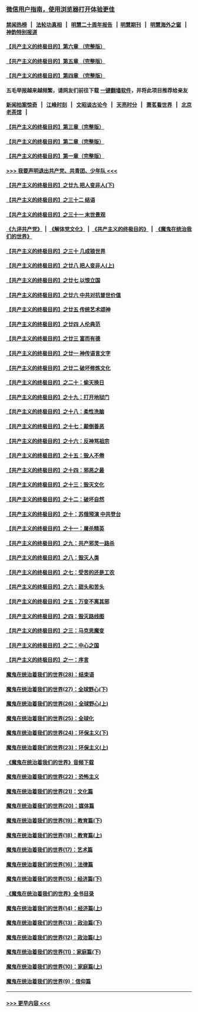 ### [微信用户指南，使用浏览器打开体验更佳](https://github.com/gfw-breaker/banned-news1/blob/master/indexes/wechat-guide.md?t=0)
#### [禁闻热榜](热点新闻.md?t=0)  &nbsp;&nbsp;|&nbsp;&nbsp; [法轮功真相](https://github.com/gfw-breaker/truth/blob/master/README.md?t=0) &nbsp;&nbsp;|&nbsp;&nbsp; [明慧二十周年报告](https://github.com/gfw-breaker/mh-reports/blob/master/README.md?t=0) &nbsp;&nbsp;|&nbsp;&nbsp;[明慧期刊](https://github.com/gfw-breaker/mh-qikan) &nbsp;&nbsp;|&nbsp;&nbsp; [明慧海外之窗](https://github.com/gfw-breaker/mh-news/blob/master/README.md?t=0) &nbsp;&nbsp;|&nbsp;&nbsp; [神韵特别报道](https://github.com/gfw-breaker/mh-news/blob/master/shenyun.md?t=0)
#### [【共产主义的终极目的】第六章 （完整版）](../pages/nsc422/n11428913.md?t=02160422) 
#### [【共产主义的终极目的】第五章 （完整版）](../pages/nsc422/n11428912.md?t=02160422) 
#### [【共产主义的终极目的】第四章 （完整版）](../pages/nsc422/n11428907.md?t=02160422) 
#### 五毛举报越来越频繁，请网友们前往下载 [一键翻墙软件](https://github.com/gfw-breaker/ssr-accounts)，并将此项目推荐给亲友
#### [新闻拍案惊奇](https://github.com/gfw-breaker/banned-news1/blob/master/pages/link4.md) &nbsp;&nbsp;|&nbsp;&nbsp; [江峰时刻](https://github.com/gfw-breaker/banned-news1/blob/master/pages/link4.md) &nbsp;&nbsp;|&nbsp;&nbsp; [文昭谈古论今](https://github.com/gfw-breaker/banned-news1/blob/master/pages/link4.md) &nbsp;&nbsp;|&nbsp;&nbsp; [天亮时分](https://github.com/gfw-breaker/banned-news1/blob/master/pages/link4.md) &nbsp;&nbsp;|&nbsp;&nbsp; [萧茗看世界](https://github.com/gfw-breaker/banned-news1/blob/master/pages/link4.md) &nbsp;&nbsp;|&nbsp;&nbsp; [北京老茶馆](https://github.com/gfw-breaker/banned-news1/blob/master/pages/link4.md) &nbsp;&nbsp;|&nbsp;&nbsp; 
#### [【共产主义的终极目的】第三章（完整版）](../pages/nsc422/n11428848.md?t=02160422) 
#### [【共产主义的终极目的】第二章（完整版）](../pages/nsc422/n11428831.md?t=02160422) 
#### [【共产主义的终极目的】第一章（完整版）](../pages/nsc422/n11417651.md?t=02160422) 
#### [>>> 我要声明退出共产党、共青团、少年队 <<<](https://github.com/begood0513/goodnews/blob/master/quit/letter.md) 
#### [【共产主义的终极目的】之廿九 把人变非人(下)](../pages/nsc422/n11344140.md?t=02160422) 
#### [【共产主义的终极目的】之三十二 结语](../pages/nsc422/n11360535.md?t=02160422) 
#### [【共产主义的终极目的】之三十一 末世景观](../pages/nsc422/n11351129.md?t=02160422) 
#### [《九评共产党》](https://github.com/begood0513/9ping.md/blob/master/README.md) &nbsp;|&nbsp; [《解体党文化》](../../../../jtdwh.md/blob/master/README.md)  &nbsp;|&nbsp; [《共产主义的终极目的》](../../../../gczydzjmd.md/blob/master/README.md) &nbsp;|&nbsp; [《魔鬼在统治我们的世界》](../../../../mgztzwmdsj.md/blob/master/README.md) 
#### [【共产主义的终极目的】之三十 几成狼世界](../pages/nsc422/n11348280.md?t=02160422) 
#### [【共产主义的终极目的】之廿八 把人变非人(上)](../pages/nsc422/n11340492.md?t=02160422) 
#### [【共产主义的终极目的】之廿七 以恨立国](../pages/nsc422/n11336944.md?t=02160422) 
#### [【共产主义的终极目的】之廿六 中共对抗普世价值](../pages/nsc422/n11324785.md?t=02160422) 
#### [【共产主义的终极目的】之廿五 传统艺术颂神](../pages/nsc422/n11296396.md?t=02160422) 
#### [【共产主义的终极目的】之廿四 人伦典范](../pages/nsc422/n11296397.md?t=02160422) 
#### [【共产主义的终极目的】之廿三 富而有德](../pages/nsc422/n11283598.md?t=02160422) 
#### [【共产主义的终极目的】之廿一 神传语言文字](../pages/nsc422/n11263265.md?t=02160422) 
#### [【共产主义的终极目的】之廿二 破坏修炼文化](../pages/nsc422/n11245728.md?t=02160422) 
#### [【共产主义的终极目的】之二十：偷天换日](../pages/nsc422/n11238846.md?t=02160422) 
#### [【共产主义的终极目的】之十九：打开地狱门](../pages/nsc422/n11206376.md?t=02160422) 
#### [【共产主义的终极目的】之十八：柔性洗脑](../pages/nsc422/n11199994.md?t=02160422) 
#### [【共产主义的终极目的】之十七：颠倒善恶](../pages/nsc422/n11179782.md?t=02160422) 
#### [【共产主义的终极目的】之十六：反神骂祖宗](../pages/nsc422/n11166798.md?t=02160422) 
#### [【共产主义的终极目的】之十五：毁人不倦](../pages/nsc422/n11166792.md?t=02160422) 
#### [【共产主义的终极目的】之十四：邪恶之最](../pages/nsc422/n11150249.md?t=02160422) 
#### [【共产主义的终极目的】之十三：毁灭文化](../pages/nsc422/n11135227.md?t=02160422) 
#### [【共产主义的终极目的】之十二：破坏自然](../pages/nsc422/n11135214.md?t=02160422) 
#### [【共产主义的终极目的】之十：苏俄预演 中共登台](../pages/nsc422/n11118424.md?t=02160422) 
#### [【共产主义的终极目的】之十一：屠杀精英](../pages/nsc422/n11118442.md?t=02160422) 
#### [【共产主义的终极目的】之九：共产邪灵一路杀](../pages/nsc422/n11114139.md?t=02160422) 
#### [【共产主义的终极目的】之八：毁灭人类](../pages/nsc422/n11108503.md?t=02160422) 
#### [【共产主义的终极目的】之七：受苦的还是工农](../pages/nsc422/n11101809.md?t=02160422) 
#### [【共产主义的终极目的】之六：甜头和苦头](../pages/nsc422/n11096971.md?t=02160422) 
#### [【共产主义的终极目的】之五：万变不离其邪](../pages/nsc422/n11091285.md?t=02160422) 
#### [【共产主义的终极目的】之四：毁灭路线图](../pages/nsc422/n11086284.md?t=02160422) 
#### [【共产主义的终极目的】之三：马克思魔变](../pages/nsc422/n11061941.md?t=02160422) 
#### [【共产主义的终极目的】之二：中心之国](../pages/nsc422/n11047728.md?t=02160422) 
#### [【共产主义的终极目的】之一：序言](../pages/nsc422/n11086077.md?t=02160422) 
#### [魔鬼在统治着我们的世界(28)：结束语](../pages/nsc422/n10936246.md?t=02160422) 
#### [魔鬼在统治着我们的世界(27)：全球野心(下)](../pages/nsc422/n10928319.md?t=02160422) 
#### [魔鬼在统治着我们的世界(26)：全球野心(上)](../pages/nsc422/n10900318.md?t=02160422) 
#### [魔鬼在统治着我们的世界(25)：全球化](../pages/nsc422/n10788205.md?t=02160422) 
#### [魔鬼在统治着我们的世界(24)：环保主义(下)](../pages/nsc422/n10695307.md?t=02160422) 
#### [魔鬼在统治着我们的世界(23)：环保主义(上)](../pages/nsc422/n10688613.md?t=02160422) 
#### [《魔鬼在统治着我们的世界》音频下载](../pages/nsc422/n10635553.md?t=02160422) 
#### [魔鬼在统治着我们的世界(22)：恐怖主义](../pages/nsc422/n10614727.md?t=02160422) 
#### [魔鬼在统治着我们的世界(21)：文化篇](../pages/nsc422/n10597706.md?t=02160422) 
#### [魔鬼在统治着我们的世界(20)：媒体篇](../pages/nsc422/n10586579.md?t=02160422) 
#### [魔鬼在统治着我们的世界(19)：教育篇(下)](../pages/nsc422/n10564808.md?t=02160422) 
#### [魔鬼在统治着我们的世界(18)：教育篇(上)](../pages/nsc422/n10526970.md?t=02160422) 
#### [魔鬼在统治着我们的世界(17)：艺术篇](../pages/nsc422/n10499093.md?t=02160422) 
#### [魔鬼在统治着我们的世界(16)：法律篇](../pages/nsc422/n10485969.md?t=02160422) 
#### [魔鬼在统治着我们的世界(15)：经济篇(下)](../pages/nsc422/n10469975.md?t=02160422) 
#### [《魔鬼在统治着我们的世界》全书目录](../pages/nsc422/n10464261.md?t=02160422) 
#### [魔鬼在统治着我们的世界(14)：经济篇(上)](../pages/nsc422/n10457370.md?t=02160422) 
#### [魔鬼在统治着我们的世界(13)：政治篇(下)](../pages/nsc422/n10448270.md?t=02160422) 
#### [魔鬼在统治着我们的世界(12)：政治篇(上)](../pages/nsc422/n10444576.md?t=02160422) 
#### [魔鬼在统治着我们的世界(11)：家庭篇(下)](../pages/nsc422/n10440961.md?t=02160422) 
#### [魔鬼在统治着我们的世界(10)：家庭篇(上)](../pages/nsc422/n10435448.md?t=02160422) 
#### [魔鬼在统治着我们的世界(9)：信仰篇](../pages/nsc422/n10432159.md?t=02160422) 

----
#### [ >>> 更早内容 <<< ](../indexes/nsc422-earlier.md)
